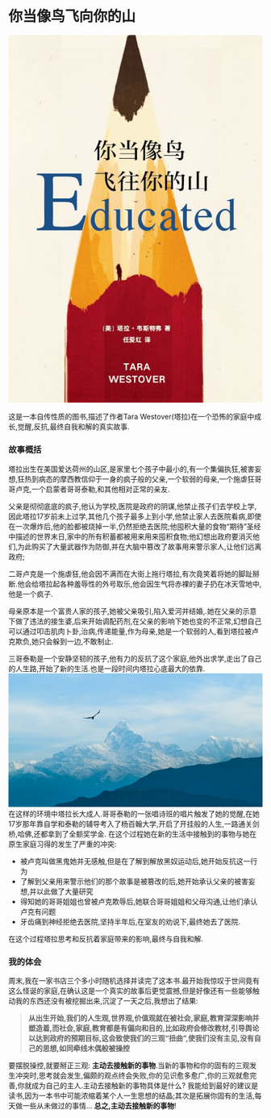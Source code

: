 # 你当像鸟飞向你的山
![image.png](img/tara.jpg)



这是一本自传性质的图书,描述了作者Tara Westover(塔拉)在一个恐怖的家庭中成长,觉醒,反抗,最终自我和解的真实故事.

### 故事概括

塔拉出生在美国爱达荷州的山区,是家里七个孩子中最小的,有一个集偏执狂,被害妄想,狂热到病态的摩西教信仰于一身的疯子般的父亲,一个软弱的母亲,一个施虐狂哥哥卢克,一个启蒙者哥哥泰勒,和其他相对正常的亲友. 

父亲是彻彻底底的疯子,他认为学校,医院是政府的阴谋,他禁止孩子们去学校上学,因此塔拉17岁前未上过学,其他几个孩子最多上到小学,他禁止家人去医院看病,即使在一次爆炸后,他的脸都被烧掉一半,仍然拒绝去医院;他囤积大量的食物“期待”圣经中描述的世界末日,家中的所有积蓄都被用来用来囤积食物;他幻想出政府要消灭他们,为此购买了大量武器作为防御,并在大脑中篡改了故事用来警示家人,让他们远离政府;

二哥卢克是一个施虐狂,他会因不满而在大街上拖行塔拉,有次竟笑着将她的脚趾掰断.他会给塔拉起各种羞辱性的外号取乐,他会因生气将赤裸的妻子扔在冰天雪地中,他是一个疯子.

母亲原本是一个富贵人家的孩子,她被父亲吸引,陷入爱河并结婚,.她在父亲的示意下做了违法的接生婆,后来开始调配药剂,在父亲的影响下她也变的不正常,幻想自己可以通过叩击肌肉卜卦,治病,传递能量,作为母亲,她是一个软弱的人,看到塔拉被卢克欺负,她只会躲到一边,不敢制止.

三哥泰勒是一个安静坚韧的孩子,他有力的反抗了这个家庭,他外出求学,走出了自己的人生路,开始了新的生活.也是一段时间内塔拉心底最大的依靠.
![](img/mountain-bird.jpg)
在这样的环境中塔拉长大成人.哥哥泰勒的一张唱诗班的唱片触发了她的觉醒,在她17岁那年靠自学和泰勒的辅导考入了杨百翰大学,开启了开挂般的人生,一路通关剑桥,哈佛,还都拿到了全额奖学金.
在这个过程她在新的生活中接触到的事物与她在原生家庭习得的发生了严重的冲突: 
* 被卢克叫做黑鬼她并无感触,但是在了解到解放黑奴运动后,她开始反抗这一行为
* 了解到父亲用来警示他们的那个故事是被篡改的后,她开始承认父亲的被害妄想,并以此做了大量研究
* 得知她的哥哥姐姐也曾被卢克欺辱后,她联合哥哥姐姐和父母沟通,让他们承认卢克有问题
* 牙齿痛到神经拒绝去医院,坚持半年后,在室友的劝说下,最终她去了医院.

在这个过程塔拉思考和反抗着家庭带来的影响,最终与自我和解.
### 我的体会
周末,我在一家书店三个多小时随机选择并读完了这本书.最开始我惊叹于世间竟有这么怪诞的家庭,在确认这是一个真实的故事后更觉震撼,但是好像还有一些能够触动我的东西还没有被挖掘出来,沉淀了一天之后,我想出了结果: 
> **从出生开始,我们的人生观,世界观,价值观就在被社会,家庭,教育深深影响并塑造着,而社会,家庭,教育都是有偏向和目的,比如政府会修改教材,引导舆论以达到政府的预期目标,这会致使我们的三观“扭曲”,使我们没有主见,没有自己的思想,如同牵线木偶般被操控**

要摆脱操控,就要掰正三观: **主动去接触新的事物**.当新的事物和你的固有的三观发生冲突时,思考就会发生,偏颇的观点终会失败,你的见识愈多愈广,你的三观就愈完善,你就成为自己的主人.主动去接触新的事物具体是什么?  我能给到最好的建议是读书,因为一本书中可能浓缩着某个人一生思想的结晶;其次是拓展你固有的生活,每天做一些从未做过的事情… **总之,主动去接触新的事物**!